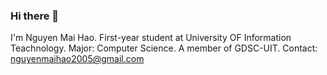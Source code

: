 ### Hi there 👋
I'm Nguyen Mai Hao.
First-year student at University OF Information Teachnology.
Major: Computer Science.
A member of GDSC-UIT.
Contact: nguyenmaihao2005@gmail.com
